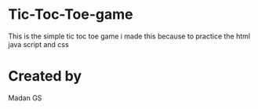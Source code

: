 # Tic-Toc-Toe-game
This is the simple tic toc toe game i made this because to practice the html java script and css
# Created by
Madan GS